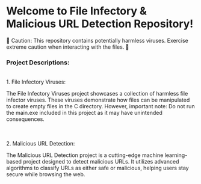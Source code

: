 <h1>Welcome to File Infectory & Malicious URL Detection Repository!</h1>
🚨 Caution: This repository contains potentially harmless viruses. Exercise extreme caution when interacting with the files. 🚨

<h3>Project Descriptions:</h3><br>
1. File Infectory Viruses:<br>
<p>            The File Infectory Viruses project showcases a collection of harmless file infector viruses. These viruses demonstrate how files can be manipulated to create empty files in the C directory. However, important note: Do not run the main.exe included in this project as it may have unintended consequences.</p>
<br><br>
2. Malicious URL Detection:<br>
<p>            The Malicious URL Detection project is a cutting-edge machine learning-based project designed to detect malicious URLs. It utilizes advanced algorithms to classify URLs as either safe or malicious, helping users stay secure while browsing the web.</p>

